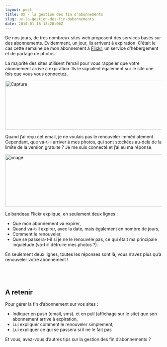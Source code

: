 ```yaml
---
layout: post
title: UX - la gestion des fin d’abonnements
slug: ux-la-gestion-des-fin-dabonnements
date: 2010-01-18 18:20:00Z
---
```


<p>De nos jours, de très nombreux sites web proposent des services basés sur des abonnements. Evidemment, un jour, ils arrivent à expiration. C’était le cas cette semaine de mon abonnement à <a href="http://www.flickr.com">Flickr</a>, un service d’hébergement et de partage de photos.</p>  <p>La majorité des sites utilisent l’email pour vous rappeler que votre abonnement arrive à expiration. Ils le signalent également sur le site une fois que vous vous connectez.</p>  <p><a href="http://blog.christophermaneu.fr/wp-content/uploads/2010/01/Capture.png"><img style="border-bottom: 0px; border-left: 0px; display: block; float: none; margin-left: auto; border-top: 0px; margin-right: auto; border-right: 0px" title="Capture" border="0" alt="Capture" src="http://blog.christophermaneu.fr/wp-content/uploads/2010/01/Capture_thumb.png" width="525" height="157" /></a> </p>  <p>Quand j’ai reçu cet email, je ne voulais pas le renouveler immédiatement. Cependant, que va-t-il arriver à mes photos, qui sont stockées au-delà de la limite de la version gratuite ? Je me suis connecté et j’ai eu ma réponse.</p>  <p><a href="http://blog.christophermaneu.fr/wp-content/uploads/2010/01/image1.png"><img style="border-right-width: 0px; display: inline; border-top-width: 0px; border-bottom-width: 0px; border-left-width: 0px" title="image" border="0" alt="image" src="http://blog.christophermaneu.fr/wp-content/uploads/2010/01/image_thumb1.png" width="582" height="169" /></a></p>  <p></p>  <p>Le bandeau Flickr explique, en seulement deux lignes : </p>  <ul>   <li>Que mon abonnement va expirer, </li>    <li>Quand va-t-il expirer, avec la date, mais également en nombre de jours, </li>    <li>Comment le renouveler, </li>    <li>Que se passera-t-il si je ne le renouvèle pas, ce qui était ma principale inquiétude (va-t-il détruire mes photos ?).</li> </ul>  <p>En seulement deux lignes, toutes les réponses sont là, vous n’avez plus qu’à renouveler votre abonnement !</p>  <h2>&#160;</h2>  <h2>A retenir</h2>  <p>Pour gérer la fin d’abonnement sur vos sites : </p>  <ul>   <li>Indiquer en push (email, sms), et en pull (affichage sur le site) que son abonnement arrive à expiration, </li>    <li>Lui expliquer comment le renouveler simplement,</li>    <li>Lui expliquer ce qui se passera si il ne le fait pas</li> </ul>  <p>Et vous, avez-vous d’autres tips sur la gestion des fin d’abonnements ?</p>
